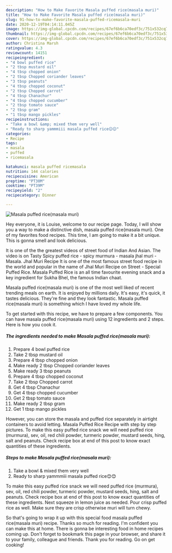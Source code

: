 ```yaml
---
description: "How to Make Favorite Masala puffed rice(masala muri)"
title: "How to Make Favorite Masala puffed rice(masala muri)"
slug: 91-how-to-make-favorite-masala-puffed-ricemasala-muri
date: 2020-12-19T04:14:11.045Z
image: https://img-global.cpcdn.com/recipes/67ef6b6ca70edf3c/751x532cq70/masala-puffed-ricemasala-muri-recipe-main-photo.jpg
thumbnail: https://img-global.cpcdn.com/recipes/67ef6b6ca70edf3c/751x532cq70/masala-puffed-ricemasala-muri-recipe-main-photo.jpg
cover: https://img-global.cpcdn.com/recipes/67ef6b6ca70edf3c/751x532cq70/masala-puffed-ricemasala-muri-recipe-main-photo.jpg
author: Christina Marsh
ratingvalue: 4.3
reviewcount: 14151
recipeingredient:
- "4 bowl puffed rice"
- "2 tbsp mustard oil"
- "4 tbsp chopped onion"
- "2 tbsp Chopped coriander leaves"
- "3 tbsp peanuts"
- "4 tbsp chopped coconut"
- "2 tbsp Chopped carrot"
- "4 tbsp Chanachur"
- "4 tbsp chopped cucumber"
- "2 tbsp tomato sauce"
- "2 tbsp gram"
- "1 tbsp mango pickles"
recipeinstructions:
- "Take a bowl &amp; mixed them very well"
- "Ready to sharp yammmiii masala puffed rice😊😊"
categories:
- Recipe
tags:
- masala
- puffed
- ricemasala

katakunci: masala puffed ricemasala 
nutrition: 144 calories
recipecuisine: American
preptime: "PT30M"
cooktime: "PT39M"
recipeyield: "2"
recipecategory: Dinner

---
```



![Masala puffed rice(masala muri)](https://img-global.cpcdn.com/recipes/67ef6b6ca70edf3c/751x532cq70/masala-puffed-ricemasala-muri-recipe-main-photo.jpg)

Hey everyone, it is Louise, welcome to our recipe page. Today, I will show you a way to make a distinctive dish, masala puffed rice(masala muri). One of my favorites food recipes. This time, I am going to make it a bit unique. This is gonna smell and look delicious.

It is one of the the greatest videos of street food of Indian And Asian. The video is on Tasty Spicy puffed rice - spicy murmura - masala jhal muri - Masala. Jhal Muri Recipe It is one of the most famous street food recipe in the world and popular in the name of Jhal Muri Recipe on Street - Special Puffed Rice. Masala Puffed Rice is an all time favourite evening snack and a key ingredient for Sukha Bhel, the famous Indian chaat.

Masala puffed rice(masala muri) is one of the most well liked of recent trending meals on earth. It is enjoyed by millions daily. It's easy, it's quick, it tastes delicious. They're fine and they look fantastic. Masala puffed rice(masala muri) is something which I have loved my whole life.


To get started with this recipe, we have to prepare a few components. You can have masala puffed rice(masala muri) using 12 ingredients and 2 steps. Here is how you cook it.

<!--inarticleads1-->

##### The ingredients needed to make Masala puffed rice(masala muri):

1. Prepare 4 bowl puffed rice
1. Take 2 tbsp mustard oil
1. Prepare 4 tbsp chopped onion
1. Make ready 2 tbsp Chopped coriander leaves
1. Make ready 3 tbsp peanuts
1. Prepare 4 tbsp chopped coconut
1. Take 2 tbsp Chopped carrot
1. Get 4 tbsp Chanachur
1. Get 4 tbsp chopped cucumber
1. Get 2 tbsp tomato sauce
1. Make ready 2 tbsp gram
1. Get 1 tbsp mango pickles


However, you can store the masala and puffed rice separately in airtight containers to avoid letting. Masala Puffed Rice Recipe with step by step pictures. To make this easy puffed rice snack we will need puffed rice (murmura), sev, oil, red chili powder, turmeric powder, mustard seeds, hing, salt and peanuts. Check recipe box at end of this post to know exact quantities of these ingredients. 

<!--inarticleads2-->

##### Steps to make Masala puffed rice(masala muri):

1. Take a bowl &amp; mixed them very well
1. Ready to sharp yammmiii masala puffed rice😊😊


To make this easy puffed rice snack we will need puffed rice (murmura), sev, oil, red chili powder, turmeric powder, mustard seeds, hing, salt and peanuts. Check recipe box at end of this post to know exact quantities of these ingredients. Next squeeze in lemon juice as needed. Pour crisp puffed rice as well. Make sure they are crisp otherwise muri will turn chewy. 

So that's going to wrap it up with this special food masala puffed rice(masala muri) recipe. Thanks so much for reading. I'm confident you can make this at home. There is gonna be interesting food in home recipes coming up. Don't forget to bookmark this page in your browser, and share it to your family, colleague and friends. Thank you for reading. Go on get cooking!
